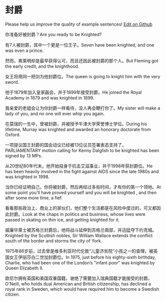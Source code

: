 # 封爵

Please help us improve the quality of example sentences! [Edit on Github](https://github.com/jiyushe/jiyu-example-sentence-source/blob/main/chinese/fengjue.md)

<p><span class="chinese">你准备好被封爵？</span><span class="english">Are you ready to be Knighted?</span></p>

<p><span class="chinese">有7人被封爵，其中一个更是一位王子。</span><span class="english">Seven have been knighted, and one was even a prince.</span></p>

<p><span class="chinese">然而，弗莱明却是最早获得认可，而且还因此被封爵的那个人。</span><span class="english">But Fleming got the early credit, and the knighthood.</span></p>

<p><span class="chinese">女王将用同一把剑为他封爵位。</span><span class="english">The queen is going to knight him with the very sword.</span></p>

<p><span class="chinese">他于1879年加入皇家画会，并于1899年接受封爵。</span><span class="english">He joined the Royal Academy in 1879 and was knighted in 1899.</span></p>

<p><span class="chinese">我亲爱的老姐会让为你封爵一样看待，没人再会鞭打你了。</span><span class="english">My sister will make a lady of you, and no one will ever whip you again.</span></p>

<p><span class="chinese">在莫瑞的一生中，曾被封爵，并被授予牛津大学荣誉博士学位。</span><span class="english">During his lifetime, Murray was knighted and awarded an honorary doctorate from Oxford.</span></p>

<p><span class="chinese">一项提议国王封爵的国会动议已经被13位议员签署表态支持了。</span><span class="english">PARLIAMENTARY motion calling for Kenny Dalglish to be knighted has been signed by 13 MPs.</span></p>

<p><span class="chinese">从20世纪80年代末，他开始投身于抗击艾滋事业，并于1998年获封爵位。</span><span class="english">He has been heavily involved in the fight against AIDS since the late 1980s and was knighted in 1998.</span></p>

<p><span class="chinese">当你已经证明自己，你将被封爵，然后再经过多些时间，才有你的第一个领地。</span><span class="english">At some point you'll have proved yourself and you will be knighted , and then after some more time, a fief.</span></p>

<p><span class="chinese">看看那些政治上、商业上的家伙们，他们整个生活都是在风险中度过的，可又都因此封爵。</span><span class="english">Look at the chaps in politics and business, whose lives were passed in skating on thin ice, and getting knighted for it.</span></p>

<p><span class="chinese">威廉华莱士被苏格兰封爵后，他将战斗延伸到苏格兰南部，并迅猛夺下约克城。</span><span class="english">Knighted by the Scottish nobles, Sir William Wallace extends the conflict south of the border and storms the city of York.</span></p>

<p><span class="chinese">1975年86岁前，过去曾是维多利亚时代伦敦“儿童济贫院”小孩之一的查理，被英国女王伊丽莎白二世加封爵位。</span><span class="english">In 1975, just before his eighty-sixth birthday, Charlie, who had been one of the London’s "infant poor" was knighted by Queen Elizabeth II.</span></p>

<p><span class="chinese">欧尼尔拥有英国和美国双重国籍，谢绝了需要加入瑞典国籍才能接受的封爵。</span><span class="english">O'Neill, who holds dual American and British citizenship, has declined a royal rank in Sweden, which would have required him to become a Swedish citizen.</span></p>

